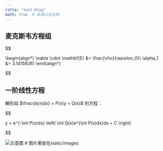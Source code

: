 ```yaml
---
title: "test blog"
math: true  # 启用公式支持
---
```

## 麦克斯韦方程组

<div>$$

\begin{align*}
\nabla \cdot \mathbf{E} &= \frac{\rho}{\epsilon_0}\\
\alpha_1 &= 3.1415926\\
\end{align*}

$$</div>

## 一阶线性方程
解形如 $\frac{dy}{dx} + P(x)y = Q(x)$ 的方程：
<div>$$

y = e^{-\int P(x)dx} \left( \int Q(x)e^{\int P(x)dx}dx + C \right)

$$</div>
![示意图](/images/whale.png)  # 图片需放在static/images